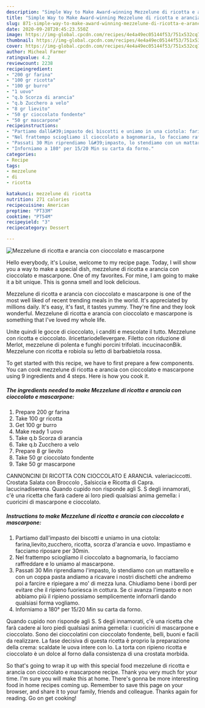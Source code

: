 ```yaml
---
description: "Simple Way to Make Award-winning Mezzelune di ricotta e arancia con cioccolato e mascarpone"
title: "Simple Way to Make Award-winning Mezzelune di ricotta e arancia con cioccolato e mascarpone"
slug: 871-simple-way-to-make-award-winning-mezzelune-di-ricotta-e-arancia-con-cioccolato-e-mascarpone
date: 2020-09-28T20:45:23.550Z
image: https://img-global.cpcdn.com/recipes/4e4a49ec05144f53/751x532cq70/mezzelune-di-ricotta-e-arancia-con-cioccolato-e-mascarpone-recipe-main-photo.jpg
thumbnail: https://img-global.cpcdn.com/recipes/4e4a49ec05144f53/751x532cq70/mezzelune-di-ricotta-e-arancia-con-cioccolato-e-mascarpone-recipe-main-photo.jpg
cover: https://img-global.cpcdn.com/recipes/4e4a49ec05144f53/751x532cq70/mezzelune-di-ricotta-e-arancia-con-cioccolato-e-mascarpone-recipe-main-photo.jpg
author: Micheal Farmer
ratingvalue: 4.2
reviewcount: 2238
recipeingredient:
- "200 gr farina"
- "100 gr ricotta"
- "100 gr burro"
- "1 uovo"
- "q.b Scorza di arancia"
- "q.b Zucchero a velo"
- "8 gr lievito"
- "50 gr cioccolato fondente"
- "50 gr mascarpone"
recipeinstructions:
- "Partiamo dall&#39;impasto dei biscotti e uniamo in una ciotola: farina,lievito,zucchero, ricotta, scorza d&#39;arancia e uovo. Impastiamo e facciamo riposare per 30min."
- "Nel frattempo sciogliamo il cioccolato a bagnomaria, lo facciamo raffreddare e lo uniamo al mascarpone."
- "Passati 30 Min riprendiamo l&#39;impasto, lo stendiamo con un mattarello e con un coppa pasta andiamo a ricavare i nostri dischetti che andremo poi a farcire e ripiegare a mo&#39; di mezza luna. Chiudiamo bene i bordi per evitare che il ripieno fuoriesca in cottura. Se ci avanza l&#39;impasto e non abbiamo più il ripieno possiamo semplicemente infornarli dando qualsiasi forma vogliamo."
- "Inforniamo a 180° per 15/20 Min su carta da forno."
categories:
- Recipe
tags:
- mezzelune
- di
- ricotta

katakunci: mezzelune di ricotta 
nutrition: 271 calories
recipecuisine: American
preptime: "PT33M"
cooktime: "PT54M"
recipeyield: "3"
recipecategory: Dessert

---
```



![Mezzelune di ricotta e arancia con cioccolato e mascarpone](https://img-global.cpcdn.com/recipes/4e4a49ec05144f53/751x532cq70/mezzelune-di-ricotta-e-arancia-con-cioccolato-e-mascarpone-recipe-main-photo.jpg)

Hello everybody, it's Louise, welcome to my recipe page. Today, I will show you a way to make a special dish, mezzelune di ricotta e arancia con cioccolato e mascarpone. One of my favorites. For mine, I am going to make it a bit unique. This is gonna smell and look delicious.

Mezzelune di ricotta e arancia con cioccolato e mascarpone is one of the most well liked of recent trending meals in the world. It's appreciated by millions daily. It's easy, it's fast, it tastes yummy. They're fine and they look wonderful. Mezzelune di ricotta e arancia con cioccolato e mascarpone is something that I've loved my whole life.

Unite quindi le gocce di cioccolato, i canditi e mescolate il tutto. Mezzelune con ricotta e cioccolato. ilricettariodellevergare. Filetto con riduzione di Merlot, mezzelune di polenta e funghi porcini trifolati. incucinaconBik. Mezzelune con ricotta e robiola su letto di barbabietola rossa.


To get started with this recipe, we have to first prepare a few components. You can cook mezzelune di ricotta e arancia con cioccolato e mascarpone using 9 ingredients and 4 steps. Here is how you cook it.

<!--inarticleads1-->

##### The ingredients needed to make Mezzelune di ricotta e arancia con cioccolato e mascarpone:

1. Prepare 200 gr farina
1. Take 100 gr ricotta
1. Get 100 gr burro
1. Make ready 1 uovo
1. Take q.b Scorza di arancia
1. Take q.b Zucchero a velo
1. Prepare 8 gr lievito
1. Take 50 gr cioccolato fondente
1. Take 50 gr mascarpone


CANNONCINI DI RICOTTA CON CIOCCOLATO E ARANCIA. valeriaciccotti. Crostata Salata con Broccolo , Salsiccia e Ricotta di Capra. lacucinadiserena. Quando cupido non risponde agli S. S degli innamorati, c&#39;è una ricetta che farà cadere ai loro piedi qualsiasi anima gemella: i cuoricini di mascarpone e cioccolato. 

<!--inarticleads2-->

##### Instructions to make Mezzelune di ricotta e arancia con cioccolato e mascarpone:

1. Partiamo dall&#39;impasto dei biscotti e uniamo in una ciotola: farina,lievito,zucchero, ricotta, scorza d&#39;arancia e uovo. Impastiamo e facciamo riposare per 30min.
1. Nel frattempo sciogliamo il cioccolato a bagnomaria, lo facciamo raffreddare e lo uniamo al mascarpone.
1. Passati 30 Min riprendiamo l&#39;impasto, lo stendiamo con un mattarello e con un coppa pasta andiamo a ricavare i nostri dischetti che andremo poi a farcire e ripiegare a mo&#39; di mezza luna. Chiudiamo bene i bordi per evitare che il ripieno fuoriesca in cottura. Se ci avanza l&#39;impasto e non abbiamo più il ripieno possiamo semplicemente infornarli dando qualsiasi forma vogliamo.
1. Inforniamo a 180° per 15/20 Min su carta da forno.


Quando cupido non risponde agli S. S degli innamorati, c&#39;è una ricetta che farà cadere ai loro piedi qualsiasi anima gemella: i cuoricini di mascarpone e cioccolato. Sono dei cioccolatini con cioccolato fondente, belli, buoni e facili da realizzare. La fase decisiva di questa ricetta è proprio la preparazione della crema: scaldate le uova intere con lo. La torta con ripieno ricotta e cioccolato è un dolce al forno dalla consistenza di una crostata morbida. 

So that's going to wrap it up with this special food mezzelune di ricotta e arancia con cioccolato e mascarpone recipe. Thank you very much for your time. I'm sure you will make this at home. There's gonna be more interesting food in home recipes coming up. Remember to save this page on your browser, and share it to your family, friends and colleague. Thanks again for reading. Go on get cooking!
